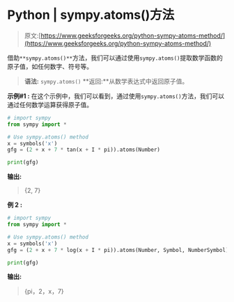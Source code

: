 # Python | sympy.atoms()方法

> 原文:[https://www.geeksforgeeks.org/python-sympy-atoms-method/](https://www.geeksforgeeks.org/python-sympy-atoms-method/)

借助`**sympy.atoms()**`方法，我们可以通过使用`sympy.atoms()`提取数学函数的原子值，如任何数字、符号等。

> **语法:** `sympy.atoms()`
> **返回:**从数学表达式中返回原子值。

**示例#1 :**
在这个示例中，我们可以看到，通过使用`sympy.atoms()`方法，我们可以通过任何数学运算获得原子值。

```py
# import sympy
from sympy import *

# Use sympy.atoms() method
x = symbols('x')
gfg = (2 + x + 7 * tan(x + I * pi)).atoms(Number)

print(gfg)
```

**输出:**

> {2, 7}

**例 2 :**

```py
# import sympy
from sympy import *

# Use sympy.atoms() method
x = symbols('x')
gfg = (2 + x + 7 * log(x + I * pi)).atoms(Number, Symbol, NumberSymbol)

print(gfg)
```

**输出:**

> {pi，2，x，7}